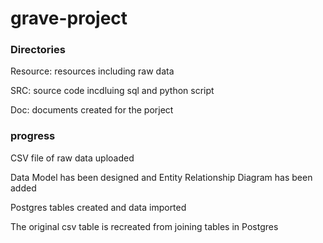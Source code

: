 # grave-project

### Directories
Resource: resources including raw data

SRC: source code incdluing sql and python script

Doc: documents created for the porject

### progress
CSV file of raw data uploaded

Data Model has been designed and Entity Relationship Diagram has been added

Postgres tables created and data imported

The original csv table is recreated from joining tables in Postgres

